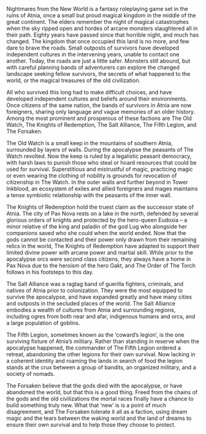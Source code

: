 Nightmares from the New World is a fantasy roleplaying game set in the ruins of Atnia, once a small but proud magical kingdom in the middle of the great continent. The elders remember the night of magical catastrophes when the sky ripped open and hordes of arcane monsters slaughtered all in their path. Eighty years have passed since that horrible night, and much has changed. The kingdom that once occupied this land is no more, and few dare to brave the roads. Small outposts of survivors have developed independent cultures in the intervening years, unable to contact one another. Today, the roads are just a little safer. Monsters still abound, but with careful planning bands of adventurers can explore the changed landscape seeking fellow survivors, the secrets of what happened to the world, or the magical treasures of the old civilization. 

All who survived this long had to make difficult choices, and have developed independent cultures and beliefs around their environments. Once citizens of the same nation, the bands of survivors in Atnia are now foreigners, sharing only language and vague memories of an older history. Among the most prominent and prosperous of these factions are The Old Watch, The Knights of Redemption, The Salt Alliance, The Fifth Legion, and The Forsaken.

The Old Watch is a small keep in the mountains of southern Atnia, surrounded by layers of walls. During the apocalypse the peasants of The Watch revolted. Now the keep is ruled by a legalistic peasant democracy, with harsh laws to punish those who steal or hoard resources that could be used for survival. Superstitious and mistrustful of magic, practicing magic or even wearing the clothing of nobility is grounds for revocation of citizenship in The Watch. In the outer walls and further beyond in Tower Inkblood, an ecosystem of exiles and allied foreigners and mages maintains a tense symbiotic relationship with the peasants of the inner wall.

The Knights of Redemption hold the truest claim as the successor state of Atnia. The city of Pax Nova rests on a lake in the north, defended by several glorious orders of knights and protected by the hero-queen Eudoxia – a minor relative of the king and paladin of the god Lug who alongside her companions saved who she could when the world ended. Now that the gods cannot be contacted and their power only drawn from their remaining relics in the world, The Knights of Redemption have adapted to support their limited divine power with arcane power and martial skill. While prior to the apocalypse orcs were second class citizens, they always have a home in Pax Nova due to the heroism of the hero Gakt, and The Order of The Torch follows in his footsteps to this day.

The Salt Alliance was a ragtag band of guerilla fighters, criminals, and natives of Atnia prior to colonization. They were the most equipped to survive the apocalypse, and have expanded greatly and have many cities and outposts in the secluded places of the world. The Salt Alliance embodies a wealth of cultures from Atnia and surrounding regions, including ogres from both near and afar, indigenous humans and orcs, and a large population of goblins.

The Fifth Legion, sometimes known as the ‘coward’s legion’, is the one surviving fixture of Atnia’s military. Rather than standing in reserve when the apocalypse happened, the commander of The Fifth Legion ordered a retreat, abandoning the other legions for their own survival. Now lacking in a coherent identity and roaming the lands in search of food the legion stands at the crux between a group of bandits, an organized military, and a society of nomads.

The Forsaken believe that the gods died with the apocalypse, or have abandoned the world, but that this is a good thing. Freed from the chains of the gods and the old civilizations the mortal races finally have a chance to build something truly new. What that ‘new’ is is a point of much disagreement, and The Forsaken tolerate it all as a faction, using dream magic and the tears between the waking world and the land of dreams to ensure their own survival and to help those they choose to protect. 